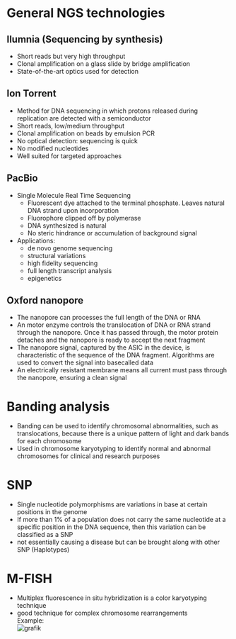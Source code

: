 # General NGS technologies
## Ilumnia (Sequencing by synthesis)
- Short reads but very high throughput
- Clonal amplification on a glass slide by bridge amplification
- State-of-the-art optics used for detection
## Ion Torrent
- Method for DNA sequencing in which protons released during replication are detected with a semiconductor
- Short reads, low/medium throughput
- Clonal amplification on beads by emulsion PCR
- No optical detection: sequencing is quick
- No modified nucleotides
- Well suited for targeted approaches
## PacBio
- Single Molecule Real Time Sequencing
  - Fluorescent dye attached to the terminal phosphate. Leaves natural DNA strand upon incorporation
  - Fluorophore clipped off by polymerase
  - DNA synthesized is natural
  - No steric hindrance or accumulation of background signal
- Applications: 
  - de novo genome sequencing
  - structural variations
  - high fidelity sequencing
  - full length transcript analysis
  - epigenetics
## Oxford nanopore
- The nanopore can processes the full length of the DNA or RNA
- An motor enzyme controls the translocation of DNA or RNA strand through the nanopore. Once it has passed through, the motor protein detaches and the nanopore is ready to accept the next fragment 
- The nanopore signal, captured by the ASIC in the device, is characteristic of the sequence of the DNA fragment. Algorithms are used to convert the signal into basecalled data
- An electrically resistant membrane means all current must pass through the nanopore, ensuring a clean signal 
# Banding analysis
- Banding can be used to identify chromosomal abnormalities, such as translocations, because there is a unique pattern of light and dark bands for each chromosome
- Used in chromosome karyotyping to identify normal and abnormal chromosomes for clinical and research purposes
# SNP
- Single nucleotide polymorphisms are variations in base at certain positions in the genome
- If more than 1% of a population does not carry the same nucleotide at a specific position in the DNA sequence, then this variation can be classified as a SNP
- not essentially causing a disease but can be brought along with other SNP (Haplotypes)
# M-FISH
- Multiplex fluorescence in situ hybridization is a color karyotyping technique 
- good technique for complex chromosome rearrangements <br>
Example: <br>
![grafik](https://www.creative-bioarray.com/upload/image/Multicolor%20FISH.png)
